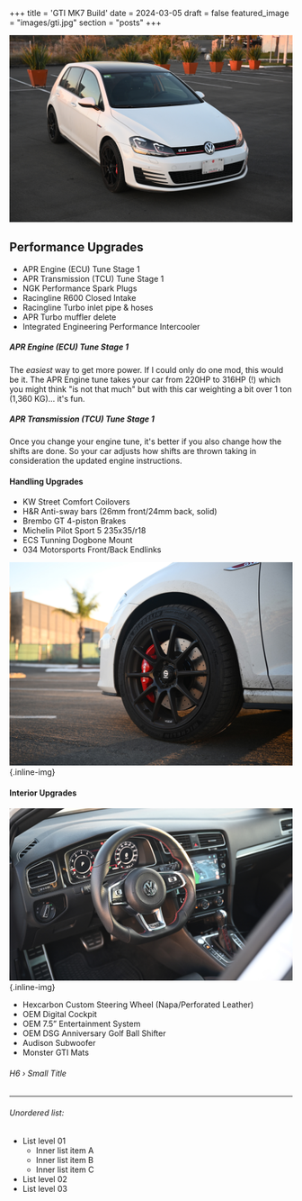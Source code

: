 +++
title = 'GTI MK7 Build'
date = 2024-03-05
draft = false
featured_image = "images/gti.jpg"
section = "posts"
+++

![image alt test](images/gti.jpg)

## Performance Upgrades

- APR Engine (ECU) Tune Stage 1
- APR Transmission (TCU) Tune Stage 1
- NGK Performance Spark Plugs
- Racingline R600 Closed Intake
- Racingline Turbo inlet pipe & hoses
- APR Turbo muffler delete
- Integrated Engineering Performance Intercooler

##### APR Engine (ECU) Tune Stage 1

The _easiest_ way to get more power. If I could only do one mod, this would be it. The APR Engine tune takes your car from 220HP to 316HP (!) which you might think "is not that much" but with this car weighting a bit over 1 ton (1,360 KG)... it's fun.

##### APR Transmission (TCU) Tune Stage 1

Once you change your engine tune, it's better if you also change how the shifts are done. So your car adjusts how shifts are thrown taking in consideration the updated engine instructions.

#### Handling Upgrades

- KW Street Comfort Coilovers
- H&R Anti-sway bars (26mm front/24mm back, solid)
- Brembo GT 4-piston Brakes
- Michelin Pilot Sport 5 235x35/r18
- ECS Tunning Dogbone Mount
- 034 Motorsports Front/Back Endlinks

![image alt test](images/wheels.jpg)
{.inline-img}

#### Interior Upgrades

![image alt test](images/interior.jpg)
{.inline-img}

- Hexcarbon Custom Steering Wheel (Napa/Perforated Leather)
- OEM Digital Cockpit
- OEM 7.5” Entertainment System
- OEM DSG Anniversary Golf Ball Shifter
- Audison Subwoofer
- Monster GTI Mats

###### H6 › Small Title

---

###### Unordered list:

- List level 01
  - Inner list item A
  - Inner list item B
  - Inner list item C
- List level 02
- List level 03
